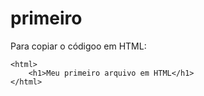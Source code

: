 # primeiro

Para copiar o códigoo em HTML:

```
<html>
    <h1>Meu primeiro arquivo em HTML</h1>
</html>
```
